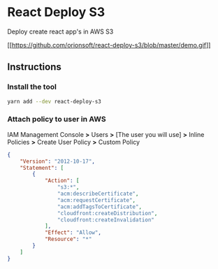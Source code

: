 # React Deploy S3

Deploy create react app's in AWS S3

[[https://github.com/orionsoft/react-deploy-s3/blob/master/demo.gif]]

## Instructions

### Install the tool

```sh
yarn add --dev react-deploy-s3
```

### Attach policy to user in AWS

IAM Management Console **>** Users **>** [The user you will use] **>** Inline Policies **>** Create User Policy **>** Custom Policy

```json
{
    "Version": "2012-10-17",
    "Statement": [
        {
            "Action": [
                "s3:*",
                "acm:describeCertificate",
                "acm:requestCertificate",
                "acm:addTagsToCertificate",
                "cloudfront:createDistribution",
                "cloudfront:createInvalidation"
            ],
            "Effect": "Allow",
            "Resource": "*"
        }
    ]
}
```
